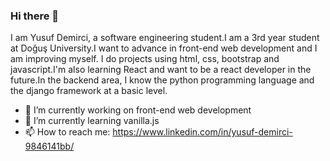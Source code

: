 ### Hi there 👋

I am Yusuf Demirci, a software engineering student.I am a 3rd year student at Doğuş University.I want to advance in front-end web development and I am improving myself.
I do projects using html, css, bootstrap and javascript.I'm also learning React and want to be a react developer in the future.In the backend area, I know the python programming language and the django framework at a basic level.

- 🔭 I’m currently working on front-end web development
- 🌱 I’m currently learning vanilla.js
- 📫 How to reach me: https://www.linkedin.com/in/yusuf-demirci-9846141bb/


